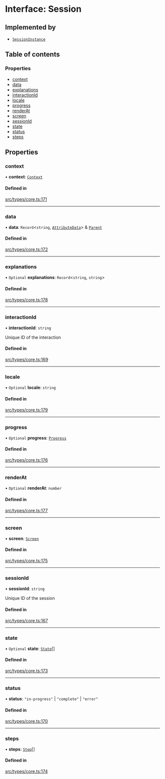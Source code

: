 # Interface: Session

## Implemented by

- [`SessionInstance`](../wiki/SessionInstance)

## Table of contents

### Properties

- [context](../wiki/Session#context)
- [data](../wiki/Session#data)
- [explanations](../wiki/Session#explanations)
- [interactionId](../wiki/Session#interactionid)
- [locale](../wiki/Session#locale)
- [progress](../wiki/Session#progress)
- [renderAt](../wiki/Session#renderat)
- [screen](../wiki/Session#screen)
- [sessionId](../wiki/Session#sessionid)
- [state](../wiki/Session#state)
- [status](../wiki/Session#status)
- [steps](../wiki/Session#steps)

## Properties

### context

• **context**: [`Context`](../wiki/Context)

#### Defined in

[src/types/core.ts:171](https://github.com/decisively-io/interview-sdk/blob/6c5a6e0/src/types/core.ts#L171)

___

### data

• **data**: `Record`<`string`, [`AttributeData`](../wiki/AttributeData)\> & [`Parent`](../wiki/Parent)

#### Defined in

[src/types/core.ts:172](https://github.com/decisively-io/interview-sdk/blob/6c5a6e0/src/types/core.ts#L172)

___

### explanations

• `Optional` **explanations**: `Record`<`string`, `string`\>

#### Defined in

[src/types/core.ts:178](https://github.com/decisively-io/interview-sdk/blob/6c5a6e0/src/types/core.ts#L178)

___

### interactionId

• **interactionId**: `string`

Unique ID of the interaction

#### Defined in

[src/types/core.ts:169](https://github.com/decisively-io/interview-sdk/blob/6c5a6e0/src/types/core.ts#L169)

___

### locale

• `Optional` **locale**: `string`

#### Defined in

[src/types/core.ts:179](https://github.com/decisively-io/interview-sdk/blob/6c5a6e0/src/types/core.ts#L179)

___

### progress

• `Optional` **progress**: [`Progress`](../wiki/Progress)

#### Defined in

[src/types/core.ts:176](https://github.com/decisively-io/interview-sdk/blob/6c5a6e0/src/types/core.ts#L176)

___

### renderAt

• `Optional` **renderAt**: `number`

#### Defined in

[src/types/core.ts:177](https://github.com/decisively-io/interview-sdk/blob/6c5a6e0/src/types/core.ts#L177)

___

### screen

• **screen**: [`Screen`](../wiki/Screen)

#### Defined in

[src/types/core.ts:175](https://github.com/decisively-io/interview-sdk/blob/6c5a6e0/src/types/core.ts#L175)

___

### sessionId

• **sessionId**: `string`

Unique ID of the session

#### Defined in

[src/types/core.ts:167](https://github.com/decisively-io/interview-sdk/blob/6c5a6e0/src/types/core.ts#L167)

___

### state

• `Optional` **state**: [`State`](../wiki/State)[]

#### Defined in

[src/types/core.ts:173](https://github.com/decisively-io/interview-sdk/blob/6c5a6e0/src/types/core.ts#L173)

___

### status

• **status**: ``"in-progress"`` \| ``"complete"`` \| ``"error"``

#### Defined in

[src/types/core.ts:170](https://github.com/decisively-io/interview-sdk/blob/6c5a6e0/src/types/core.ts#L170)

___

### steps

• **steps**: [`Step`](../wiki/Step)[]

#### Defined in

[src/types/core.ts:174](https://github.com/decisively-io/interview-sdk/blob/6c5a6e0/src/types/core.ts#L174)
